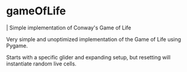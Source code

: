 # gameOfLife
| Simple implementation of Conway's Game of Life

Very simple and unoptimized implementation of the Game of Life using Pygame.

Starts with a specific glider and expanding setup, but resetting will instantiate random live cells.
